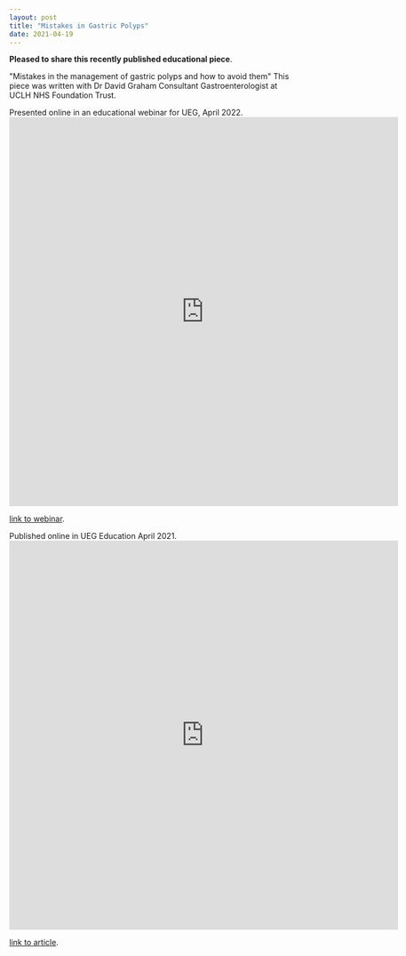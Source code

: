 ```yaml
---
layout: post
title: "Mistakes in Gastric Polyps"
date: 2021-04-19
---
```


**Pleased to share this recently published educational piece**. 

"Mistakes in the management of gastric polyps and how to avoid them"
This piece was written with Dr David Graham Consultant Gastroenterologist at UCLH NHS Foundation Trust. 

Presented online in an educational webinar for UEG, April 2022. 
<embed src="https://www.youtube.com/watch?v=pJHGs_uNXFU" style="width:700px; height: 700px;">

[link to webinar](https://www.youtube.com/watch?v=pJHGs_uNXFU).

Published online in UEG Education April 2021. 
<embed src="https://ueg.eu/a/273" style="width:700px; height: 700px;">

[link to article](https://ueg.eu/a/273).
